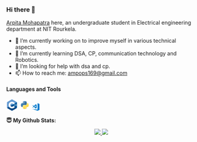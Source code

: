 ### Hi there 👋

[Arpita Mohapatra](https://github.com/Arpita-25) here, an undergraduate student in Electrical engineering department at NIT Rourkela.
- 🔭 I’m currently working on to improve myself in various technical aspects.
- 🌱 I’m currently learning DSA, CP, communication technology and Robotics. 
- 🤔 I’m looking for help with dsa and cp.
- 📫 How to reach me: <a style="color:#02ccff" href="mailto:ampops169@gmail.com">ampops169@gmail.com</a> 

#### Languages and Tools
<code><img height="30" src = "https://raw.githubusercontent.com/github/explore/80688e429a7d4ef2fca1e82350fe8e3517d3494d/topics/cpp/cpp.png"></code>
<code><img height="30" src = "https://raw.githubusercontent.com/github/explore/80688e429a7d4ef2fca1e82350fe8e3517d3494d/topics/python/python.png"></code>
<code><img height="20" src="https://raw.githubusercontent.com/github/explore/80688e429a7d4ef2fca1e82350fe8e3517d3494d/topics/visual-studio-code/visual-studio-code.png"></code>

**😇 <b>My Github Stats</b>:**
<br>
<p align = "center">
  <a href="https://github.com/Arpita-25">
    <img src = "https://github-readme-stats.vercel.app/api?username=Arpita-25&show_icons=true&theme=radical&line_height=27&include_all_commits=false">
  </a>
  <a href="https://github.com/bislara">
    <img src = "https://github-readme-stats.vercel.app/api/top-langs/?username=Arpita-25&theme=radical&hide=jupyter%20notebook&layout=compact&langs_count=8">
  </a>
</p>
